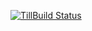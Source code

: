 [![ TillBuild Status](https://circleci.com/bummmble/Till.png)](https://circleci.com/gh/bummmble/Till)
